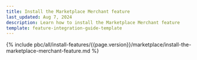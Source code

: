 ```yaml
---
title: Install the Marketplace Merchant feature
last_updated: Aug 7, 2024
description: Learn how to install the Marketplace Merchant feature
template: feature-integration-guide-template
---
```


{% include pbc/all/install-features/{{page.version}}/marketplace/install-the-marketplace-merchant-feature.md %} <!-- To edit, see /_includes/pbc/all/install-features/{{page.version}}/marketplace/install-the-marketplace-merchant-feature.md -->

